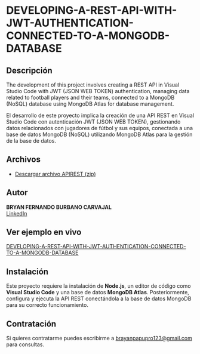 # DEVELOPING-A-REST-API-WITH-JWT-AUTHENTICATION-CONNECTED-TO-A-MONGODB-DATABASE


## Descripción

The development of this project involves creating a REST API in Visual Studio Code with JWT (JSON WEB TOKEN) authentication, managing data related to football players and their teams, connected to a MongoDB (NoSQL) database using MongoDB Atlas for database management.

El desarrollo de este proyecto implica la creación de una API REST en Visual Studio Code con autenticación JWT (JSON WEB TOKEN), gestionando datos relacionados con jugadores de fútbol y sus equipos, conectada a una base de datos MongoDB (NoSQL) utilizando MongoDB Atlas para la gestión de la base de datos.


## Archivos

- [Descargar archivo APIREST (zip)](equipos_futbolistas_apirest_node.js.zip)

## Autor
**BRYAN FERNANDO BURBANO CARVAJAL**  
[LinkedIn](https://www.linkedin.com/in/bryanburbanocarvajal)  

## Ver ejemplo en vivo
[DEVELOPING-A-REST-API-WITH-JWT-AUTHENTICATION-CONNECTED-TO-A-MONGODB-DATABASE](https://bryancarvajal24.github.io/DEVELOPING-A-REST-API-WITH-JWT-AUTHENTICATION-CONNECTED-TO-A-MONGODB-DATABASE/)

## Instalación
Este proyecto requiere la instalación de **Node.js**, un editor de código como **Visual Studio Code** y una base de datos **MongoDB Atlas**. Posteriormente, configura y ejecuta la API REST conectándola a la base de datos MongoDB para su correcto funcionamiento.



## Contratación
Si quieres contratarme puedes escribirme a brayanpapupro123@gmail.com para consultas.
